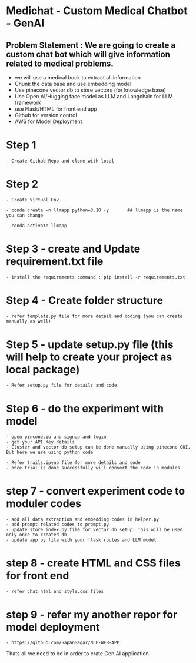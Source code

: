 # Medichat - Custom Medical Chatbot - GenAI
## Problem Statement : We are going to create a custom chat bot which will give information related to medical problems.
- we will use a medical book to extract all information
- Chunk the data base and use embedding model
- Use pinecone vector db to store vectors (for knowledge base)
- Use Open AI/Hugging face model as LLM and Langchain for LLM framework
- use Flask/HTML for front end app
- Github for version control 
- AWS for Model Deployment

# Step 1

    - Create Github Repo and clone with local

# Step 2 
    - Create Virtual Env

    - conda create -n llmapp python=3.10 -y       ## llmapp is the name you can change

    - conda activate llmapp

# Step 3 - create and Update requirement.txt file

    - install the requirements command : pip install -r requirements.txt

# Step 4 - Create folder structure

    - refer template.py file for more detail and coding (you can create manually as well)

# Step 5 - update setup.py file (this will help to create your project as local package)
    
    - Refer setup.py file for details and code

# Step 6 - do the experiment with model 
    - open pincone.io and signup and login
    - get your API Key details
    - Cluster and vector db setup can be done manually using pinecone GUI. But here we are using python code

    - Refer trails.ipynb file for more details and code
    - once trial is done successfully will convert the code in modules

# step 7 - convert experiment code to moduler codes 
    - add all data extraction and embedding codes in helper.py
    - add prompt related codes to prompt.py
    - update store_index.py file for vector db setup. This will be used only once to created db
    - update app.py file with your flask routes and LLM model 

# step 8 - create HTML and CSS files for front end
    - refer chat.html and style.css files

# step 9 - refer my another repor for model deployment
    - https://github.com/SapanSagar/NLP-WEB-APP


Thats all we need to do in order to crate Gen AI application.

    

    



